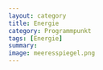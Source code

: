 ```yaml
---
layout: category
title: Energie
category: Programmpunkt
tags: [Energie]
summary: 
image: meeresspiegel.png
---
```

